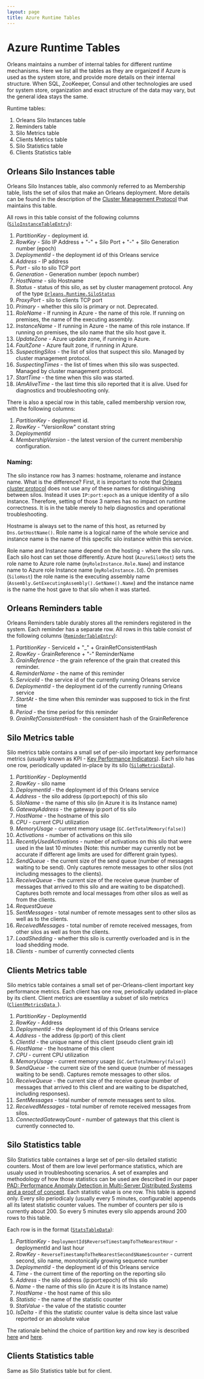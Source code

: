 ```yaml
---
layout: page
title: Azure Runtime Tables
---
```


# Azure Runtime Tables

Orleans maintains a number of internal tables for different runtime mechanisms. Here we list all the tables as they are organized if Azure is used as the system store, and provide more details on their internal structure.
When SQL, ZooKeeper, Consul and other technologies are used for system store, organization and exact structure of the data may vary, but the general idea stays the same. 

Runtime tables:

1. Orleans Silo Instances table
2. Reminders table
3. Silo Metrics table
4. Clients Metrics table
5. Silo Statistics table
6. Clients Statistics table

## Orleans Silo Instances table

Orleans Silo Instances table, also commonly referred to as Membership table, lists the set of silos that make an Orleans deployment. More details can be found in the description of the [Cluster Management Protocol](Cluster-Management.md) that maintains this table.

All rows in this table consist of the following columns ([`SiloInstanceTableEntry`](https://github.com/dotnet/orleans/blob/master/src/OrleansAzureUtils/Storage/OrleansSiloInstanceManager.cs#L16)):

1. *PartitionKey* - deployment id.
2. *RowKey* - Silo IP Address + "-" + Silo Port + "-" + Silo Generation number (epoch)
3. *DeploymentId* - the deployment id of this Orleans service
4. *Address* - IP address
5. *Port* - silo to silo TCP port
6. *Generation* - Generation number (epoch number)
7. *HostName* - silo Hostname
8. *Status* - status of this silo, as set by cluster management protocol. Any of the type [`Orleans.Runtime.SiloStatus`](https://github.com/dotnet/orleans/blob/master/src/Orleans/Runtime/SiloStatus.cs)
9. *ProxyPort* - silo to clients TCP port
10. *Primary* - whether this silo is primary or not. Deprecated.
11. *RoleName* - If running in Azure - the name of this role. If running on premises, the name of the executing assembly.
12. *InstanceName* - If running in Azure - the name of this role instance. If running on premises, the silo name that the silo host gave it.
13. *UpdateZone* - Azure update zone, if running in Azure.
14. *FaultZone* - Azure fault zone, if running in Azure.
15. *SuspectingSilos* - the list of silos that suspect this silo. Managed by cluster management protocol.
16. *SuspectingTimes* - the list of times when this silo was suspected. Managed by cluster management protocol.
17. *StartTime* - the time when this silo was started.
18. *IAmAliveTime* - the last time this silo reported that it is alive. Used for diagnostics and troubleshooting only.

There is also a special row in this table, called membership version row, with the following columns:

1. *PartitionKey* - deployment id.
2. *RowKey* - "VersionRow" constant string
3. *DeploymentId*
4. *MembershipVersion* - the latest version of the current membership configuration.

### Naming:
The silo instance row has 3 names: hostname, rolename and instance name. What is the difference?
First, it is important to note that [Orleans cluster protocol](Cluster-Management.md) does not use any of these names for distinguishing between silos. Instead it uses `IP:port:epoch` as a unique identity of a silo instance. Therefore, setting of those 3 names has no impact on runtime correctness. It is in the table merely to help diagnostics and operational troubleshooting.

Hostname is always set to the name of this host, as returned by `Dns.GetHostName()`.
Role name is a logical name of the whole service and instance name is the name of this specific silo instance within this service.

Role name and Instance name depend on the hosting - where the silo runs. Each silo host can set those differently.
Azure host (`AzureSiloHost`) sets the role name to Azure role name (`myRoleInstance.Role.Name`) and instance name to Azure role Instance name (`myRoleInstance.Id`).
On premises (`SiloHost`) the role name is the executing  assembly name (`Assembly.GetExecutingAssembly().GetName().Name`) and the instance name is the name the host gave to that silo when it was started.


## Orleans Reminders table

Orleans Reminders table durably stores all the reminders registered in the system. Each reminder has a separate row. All rows in this table consist of the following columns ([`ReminderTableEntry`](https://github.com/dotnet/orleans/blob/master/src/OrleansAzureUtils/Storage/RemindersTableManager.cs#L14)):

1. *PartitionKey* - ServiceId + "_" + GrainRefConsistentHash
2. *RowKey* -  GrainReference + "-" ReminderName
3. *GrainReference* - the grain reference of the grain that created this reminder.
4. *ReminderName* - the name of this reminder
5. *ServiceId* - the service id of the currently running Orleans service
6. *DeploymentId* - the deployment id of the currently running Orleans service
7. *StartAt* - the time when this reminder was supposed to tick in the first time
8. *Period* - the time period for this reminder
9. *GrainRefConsistentHash* - the consistent hash of the GrainReference


## Silo Metrics table

Silo metrics table contains a small set of per-silo important key performance metrics (usually known as KPI - [Key Performance Indicators](https://en.wikipedia.org/wiki/Performance_indicator)). Each silo has one row, periodically updated in-place by its silo ([`SiloMetricsData`](https://github.com/dotnet/orleans/blob/master/src/OrleansAzureUtils/Storage/SiloMetricsTableDataManager.cs#L12)).

1. *PartitionKey* - DeploymentId
2. *RowKey* -  silo name
3. *DeploymentId* -  the deployment id of this Orleans service
4. *Address* - the silo address (ip:port:epoch) of this silo
5. *SiloName* - the name of this silo (in Azure it is its Instance name)
6. *GatewayAddress* - the gateway ip:port of tis silo
7. *HostName* - the hostname of this silo
8. *CPU* - current CPU utilization
9. *MemoryUsage* - current memory usage (`GC.GetTotalMemory(false)`)
10. *Activations* - number of activations on this silo
11. *RecentlyUsedActivations* - number of activations on this silo that were used in the last 10 minutes (Note: this number may currently not be accurate if  different age limits are used for different grain types).
12. *SendQueue* - the current size of the send queue (number of messages waiting to be send). Only captures remote messages to other silos (not including messages to the clients).
13. *ReceiveQueue* - the current size of the receive queue (number of messages that arrived to this silo and are waiting to be dispatched). Captures both remote and local messages from other silos as well as from the clients.
14. *RequestQueue*
15. *SentMessages* - total number of remote messages sent to other silos as well as to the clients.
16. *ReceivedMessages* - total number of remote received messages, from other silos as well as from the clients.
17. *LoadShedding* - whether this silo is currently overloaded and is in the load shedding mode.
18. *Clients* - number of currently connected clients


## Clients Metrics table

Silo metrics table containes a small set of per-Orleans-client important key performance metrics. Each client has one row,  periodically updated in-place by its client. Client metrics are essentilay a subset of silo metrics ([`ClientMetricsData `](https://github.com/dotnet/orleans/blob/master/src/OrleansAzureUtils/Storage/ClientMetricsTableDataManager.cs#L14)).

1. *PartitionKey* - DeploymentId
2. *RowKey* - Address
3. *DeploymentId* -  the deployment id of this Orleans service
4. *Address* - the address (ip:port) of this client
5. *ClientId* - the unique name of this client (pseudo client grain id)
6. *HostName* - the hostname of this client
7. *CPU* - current CPU utilization
8. *MemoryUsage* - current memory usage (`GC.GetTotalMemory(false)`)
9. *SendQueue* - the current size of the send queue (number of messages waiting to be send). Captures remote messages to other silos.
10. *ReceiveQueue* - the current size of the receive queue (number of messages that arrived to this client and are waiting to be dispatched, including responses).
11. *SentMessages* - total number of remote messages sent to silos.
12. *ReceivedMessages* - total number of remote received messages from silos.
13. *ConnectedGatewayCount* - number of gateways that this client is currently connected to.


## Silo Statistics table

Silo Statistics table containes a large set of per-silo detailed statistic counters. Most of them are low level performance statistics, which are usualy used in troubleshooting scenarios. A set of examples and methodology of how those statistics can be used are described in our paper [PAD: Performance Anomaly Detection in Multi-Server Distributed Systems and a proof of concept](https://www.microsoft.com/en-us/research/publication/pad-performance-anomaly-detection-in-multi-server-distributed-systems).
Each statistic value is one row. This table is append only. Every silo periodicaly (usually every 5 minutes, configurable) appends all its latest statistic counter values. The number of counters per silo is currently about 200. So every 5 minutes every silo appends around 200 rows to this table.

Each row is in the format ([`StatsTableData`](https://github.com/dotnet/orleans/blob/master/src/OrleansAzureUtils/Storage/StatsTableDataManager.cs#L14)):

1. *PartitionKey* - `DeploymentId$ReverseTimestampToTheNearestHour` - deploymentId and last hour
2. *RowKey* - `ReverseTimestampToTheNearestSecond$Name$counter` - current second, silo name, monotonically growing sequence number
3. *DeploymentId* -  the deployment id of this Orleans service
4. *Time* -  the current time of the reporting on the reporting silo
5. *Address* - the silo address (ip:port:epoch) of this silo
6. *Name* - the name of this silo (in Azure it is its Instance name)
7. *HostName* - the host name of this silo
8. *Statistic* - the name of the statistic counter
9. *StatValue* - the value of the statistic counter
10. *IsDelta* - if this the statistic counter value is delta since last value reported or an absolute value

The rationale behind the choice of partition key and row key is described [here](https://github.com/dotnet/orleans/blob/master/src/Orleans/AzureUtils/StatsTableDataManager.cs#L149) and [here](https://github.com/dotnet/orleans/issues/34).

## Clients Statistics table

Same as Silo Statistics table but for client.
